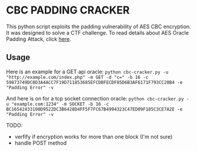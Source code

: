 # CBC PADDING CRACKER

This python script exploits the padding vulnerability of AES CBC encryption. It was designed to solve a CTF challenge.
To read details about AES Oracle Padding Attack, click [here](https://en.wikipedia.org/wiki/Padding_oracle_attack).

## Usage
Here is an example for a GET api oracle:
`python cbc-cracker.py -u "http://example.com/index.php" -m GET -d "c=" -b 16 -c 59873749DC0D3A4ACC7F19D711853685EFCDBFECDF85D6B3AF6171F793CC20B4 -e "Padding Error" -v`

And here is on for a tcp socket connection oracle:
`python cbc-cracker.py -u "example.com:1234" -m SOCKET -b 16 -c BC16542433100D9522DC3B6428D4FF5F7FC67B4994323C47ED09F185C3CE7A2E -e "Padding Error" -v`

TODO:
- verfify if encryption works for more than one block (I'm not sure) 
- handle POST method